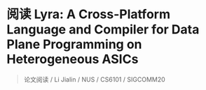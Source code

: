 # 阅读 Lyra: A Cross-Platform Language and Compiler for Data Plane Programming on Heterogeneous ASICs

> 论文阅读 / Li Jialin / NUS / CS6101 / SIGCOMM20

